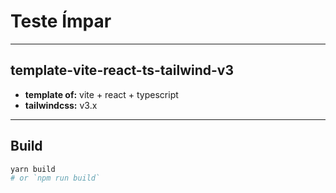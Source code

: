 # Teste Ímpar



---

## template-vite-react-ts-tailwind-v3

- **template of:** vite + react + typescript
- **tailwindcss:** v3.x

---
## Build
```bash
yarn build
# or `npm run build`
```